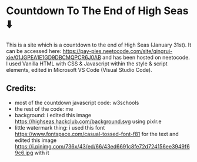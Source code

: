 # Countdown To The End of High Seas ⬇️

This is a site which is a countdown to the end of High Seas (January 31st). It can be accessed here: https://pay-pies.neetocode.com/site/qingrui-xie/01JGPEA1E1GD9DBCMQPCR6J0AB and has been hosted on neetocode.
I used Vanilla HTML with CSS & Javascript within the style & script elements, edited in Microsoft VS Code (Visual Studio Code).

## Credits:
- most of the countdown javascript code: w3schools
- the rest of the code: me
- background: i edited this image https://highseas.hackclub.com/background.svg using pixlr.e
- little watermark thing: i used this font https://www.fontspace.com/casual-tossed-font-f81 for the text and edited this image https://i.pinimg.com/736x/43/ed/66/43ed6691c8fe72d724156ee3949f69c6.jpg with it

